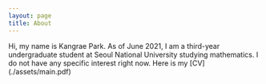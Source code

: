 ```yaml
---
layout: page
title: About
---
```


<p class="message">
  Hi, my name is Kangrae Park. As of June 2021, I am a third-year undergraduate student at Seoul National University studying mathematics. I do not have any specific interest right now. Here is my [CV](./assets/main.pdf)
</p>

